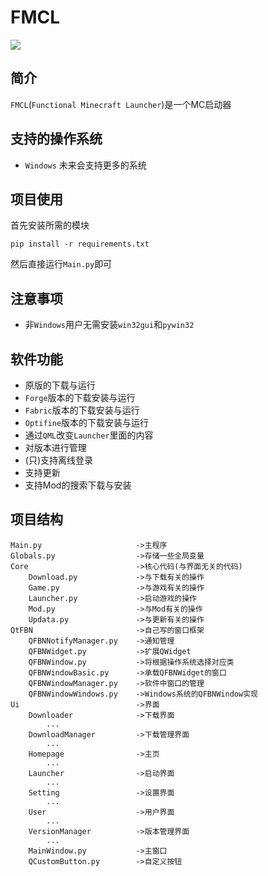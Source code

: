 # FMCL
![](https://img.shields.io/github/languages/code-size/1604042736/FMCL)
## 简介
`FMCL`(`Functional Minecraft Launcher`)是一个MC启动器
## 支持的操作系统
- `Windows`
未来会支持更多的系统
## 项目使用
首先安装所需的模块
```
pip install -r requirements.txt
```
然后直接运行`Main.py`即可
## 注意事项
- 非`Windows`用户无需安装`win32gui`和`pywin32`
## 软件功能
- 原版的下载与运行
- `Forge`版本的下载安装与运行
- `Fabric`版本的下载安装与运行
- `Optifine`版本的下载安装与运行
- 通过`QML`改变`Launcher`里面的内容
- 对版本进行管理
- (只)支持离线登录
- 支持更新
- 支持Mod的搜索下载与安装
## 项目结构
```
Main.py                     ->主程序
Globals.py                  ->存储一些全局变量
Core                        ->核心代码(与界面无关的代码)
    Download.py             ->与下载有关的操作
    Game.py                 ->与游戏有关的操作
    Launcher.py             ->启动游戏的操作
    Mod.py                  ->与Mod有关的操作
    Updata.py               ->与更新有关的操作
QtFBN                       ->自己写的窗口框架
    QFBNNotifyManager.py    ->通知管理
    QFBNWidget.py           ->扩展QWidget
    QFBNWindow.py           ->将根据操作系统选择对应类
    QFBNWindowBasic.py      ->承载QFBNWidget的窗口
    QFBNWindowManager.py    ->软件中窗口的管理
    QFBNWindowWindows.py    ->Windows系统的QFBNWindow实现
Ui                          ->界面
    Downloader              ->下载界面
        ...
    DownloadManager         ->下载管理界面
        ...
    Homepage                ->主页
        ...
    Launcher                ->启动界面
        ...
    Setting                 ->设置界面
        ...
    User                    ->用户界面
        ...
    VersionManager          ->版本管理界面
        ...
    MainWindow.py           ->主窗口
    QCustomButton.py        ->自定义按钮
```